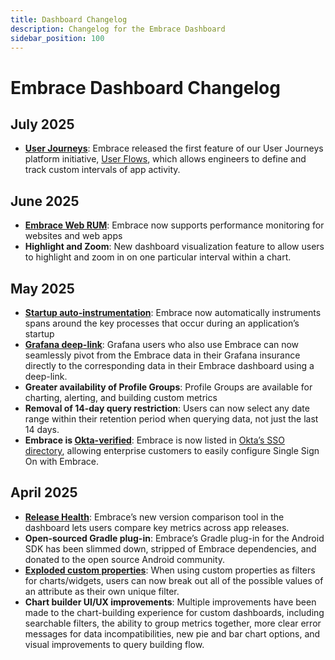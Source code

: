```yaml
---
title: Dashboard Changelog
description: Changelog for the Embrace Dashboard
sidebar_position: 100
---
```


# Embrace Dashboard Changelog

## July 2025
- [**User Journeys**](https://embrace.io/blog/user-journeys-walkthrough/): Embrace released the first feature of our User Journeys platform initiative, [User Flows](/product/user-journeys.md), which allows engineers to define and track custom intervals of app activity.

## June 2025

- [**Embrace Web RUM**](https://embrace.io/blog/introducing-embrace-web-rum/): Embrace now supports performance monitoring for websites and web apps  
- **Highlight and Zoom**: New dashboard visualization feature to allow users to highlight and zoom in on one particular interval within a chart.  

## May 2025

- [**Startup auto-instrumentation**](https://embrace.io/blog/introducing-automatic-startup-instrumentation/): Embrace now automatically instruments spans around the key processes that occur during an application’s startup  
- [**Grafana deep-link**](https://embrace.io/blog/deep-dive-into-embrace-data-directly-from-grafana-with-seamless-back-links/): Grafana users who also use Embrace can now seamlessly pivot from the Embrace data in their Grafana insurance directly to the corresponding data in their Embrace dashboard using a deep-link.  
- **Greater availability of Profile Groups**: Profile Groups are available for charting, alerting, and building custom metrics  
- **Removal of 14-day query restriction**: Users can now select any date range within their retention period when querying data, not just the last 14 days.  
- **Embrace is [Okta-verified](/product/settings/sso.md#okta)**: Embrace is now listed in [Okta’s SSO directory](https://www.okta.com/integrations/embrace/), allowing enterprise customers to easily configure Single Sign On with Embrace.  

## April 2025

- [**Release Health**](https://embrace.io/blog/introducing-release-health/): Embrace’s new version comparison tool in the dashboard lets users compare key metrics across app releases.  
- **Open-sourced Gradle plug-in**: Embrace’s Gradle plug-in for the Android SDK has been slimmed down, stripped of Embrace dependencies, and donated to the open source Android community.  
- [**Exploded custom properties**](/product/boards/custom-dashboards.md#exploded-properties): When using custom properties as filters for charts/widgets, users can now break out all of the possible values of an attribute as their own unique filter.  
- **Chart builder UI/UX improvements**: Multiple improvements have been made to the chart-building experience for custom dashboards, including searchable filters, the ability to group metrics together, more clear error messages for data incompatibilities, new pie and bar chart options, and visual improvements to query building flow.  
